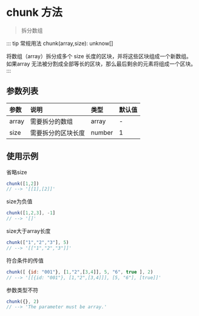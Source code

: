# chunk 方法
> 拆分数组

::: tip 常规用法
chunk(array,size): unknow[] 

将数组（array）拆分成多个 size 长度的区块，并将这些区块组成一个新数组。
如果array 无法被分割成全部等长的区块，那么最后剩余的元素将组成一个区块。
:::


## 参数列表
| 参数          | 说明                 | 类型     | 默认值   |
| :------------- |:-----------------| :--------| :--------|
| array         | 需要拆分的数组     | array       | -      |
| size         | 需要拆分的区块长度     | number       | 1      |

## 使用示例
省略size
```js
chunk([1,2])
// --> '[[1],[2]]'
```

size为负值
```js
chunk([1,2,3], -1]
// --> '[]'
```

size大于array长度
```js
chunk(["1","2","3"], 5)
// --> '[["1","2","3"]]'
```

符合条件的传值
```js
chunk([ {id: "001"}, [1,"2",[3,4]], 5, "6", true ], 2)
// --> '[[{id: "001"}, [1,"2",[3,4]]], [5, "6"], [true]]'
```

参数类型不符
```js
chunk({}, 2)
// --> 'The parameter must be array.'
```
